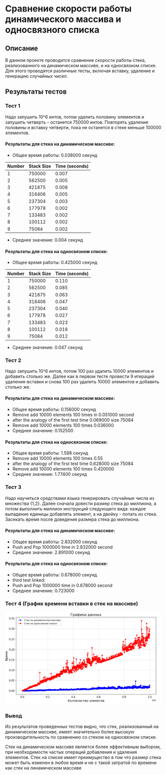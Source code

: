 # Сравнение скорости работы динамического массива и односвязного списка

## Описание

В данном проекте проводится сравнение скорости работы стека, реализованного на динамическом массиве, и на односвязном списке. Для этого проводятся различные тесты, включая вставку, удаление и генерацию случайных чисел.

## Результаты тестов

### Тест 1

Надо запушить 10^6 интов, потом удалить половину элементов и запушить четверть - останется 750000 интов. Повторять удаление половины и вставку четверти, пока не останется в стеке меньше 100000 элементов.

#### Результаты для стека на динамическом массиве:
- Общее время работы: 0.038000 секунд
  
| Number | Stack Size | Time (seconds) |
|--------|------------|----------------|
|   1    |   750000   |     0.007      |
|   2    |   562500   |     0.005      |
|   3    |   421875   |     0.008      |
|   4    |   316406   |     0.005      |
|   5    |   237304   |     0.003      |
|   6    |   177978   |     0.002      |
|   7    |   133483   |     0.002      |
|   8    |   100112   |     0.002      |
|   9    |   75084    |     0.002      |

- Среднее значение: 0.004 секунд

#### Результаты для стека на односвязном списке:
- Общее время работы: 0.425000 секунд

| Number | Stack Size | Time (seconds) |
|--------|------------|----------------|
|   1    |   750000   |     0.110      |
|   2    |   562500   |     0.085      |
|   3    |   421875   |     0.063      |
|   4    |   316406   |     0.047      |
|   5    |   237304   |     0.040      |
|   6    |   177978   |     0.027      |
|   7    |   133483   |     0.023      |
|   8    |   100112   |     0.018      |
|   9    |   75084    |     0.012      |

- Среднее значение: 0.047 секунд

### Тест 2

Надо запушить 10^6 интов, потом 100 раз удалить 10000 элементов и добавить столько же. Далее как в первом тесте провести 9 итераций удаления-вставки и снова 100 раз удалить 10000 элементов и добавить столько же.

#### Результаты для стека на динамическом массиве:
- Общее время работы: 0.156000 секунд
- Remove add 10000 elements 100 times in 0.051000 second
- after the analogy of the first test time 0.069000 size 75084 
- Remove add 10000 elements 100 times 0.036000
- Среднее значение: 0.152500

#### Результаты для стека на односвязном списке:
- Общее время работы: 1.598 секунд
- Remove add 10000 elements 100 times 0.55
- after the analogy of the first test time 0.628000 size 75084
- Remove add 10000 elements 100 times 0.420000
- Среднее значение: 1.77400 секунд

### Тест 3

Надо научиться средствами языка генерировать случайные числа из множества {1,2}. Далее сначала довести размер стека до миллиона, а потом выполнить миллион инструкций следующего вида: каждое выпадение единицы добавлять элемент, а на двойку - попать из стека. Засекать время после доведения размера стека до миллиона.

#### Результаты для стека на динамическом массиве:
- Общее время работы: 2.832000 секунд
- Push and Pop 1000000 time in 2.832000 second
- Среднее значение: 2.891000 секунд

#### Результаты для стека на односвязном списке:
- Общее время работы: 0.678000 секунд
- third test linked:
- Push and Pop 1000000 time in 0.678000 second
- Среднее значение: 0.723000

### Тест 4 (График времени вставки в стек на массиве)

![График времени вставки в стек на массиве](https://github.com/avarxx/Lab2024/blob/Review/Stack/plot.png)

### Вывод 
Из результатов проведенных тестов видно, что стек, реализованный на динамическом массиве, имеет значительно более высокую производительность по  сравнению со стеком на односвязном списке.

Стек на динамическом массиве является более эффективным выбором, при необходимости частых операций добавления и удаления элементов. Стек на списке имеет преимущество в том что размер стека может быть изменен в любое время и не с такой затратой по времени как стек на линамическом массиве
